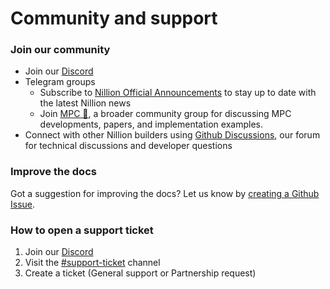 # Community and support

### Join our community

- Join our [Discord](https://discord.com/invite/nillionnetwork)
- Telegram groups
  - Subscribe to [Nillion Official Announcements](https://t.me/nillionofficialannouncements) to stay up to date with the latest Nillion news
  - Join [MPC 👀](https://t.me/Multipartycomputation), a broader community group for discussing MPC developments, papers, and implementation examples.
- Connect with other Nillion builders using [Github Discussions](https://github.com/orgs/nillion-oss/discussions?discussions_q=), our forum for technical discussions and developer questions

### Improve the docs

Got a suggestion for improving the docs? Let us know by [creating a Github Issue](https://github.com/nillion-oss/docusaurus/issues/new?assignees=&labels=documentation&projects=&template=improve-documentation.md&title=%5BDOCS%5D).

### How to open a support ticket

1. Join our [Discord](https://discord.com/invite/nillionnetwork)
2. Visit the [#support-ticket](https://discord.com/channels/905926225120338000/927874817355563018) channel
3. Create a ticket (General support or Partnership request)
